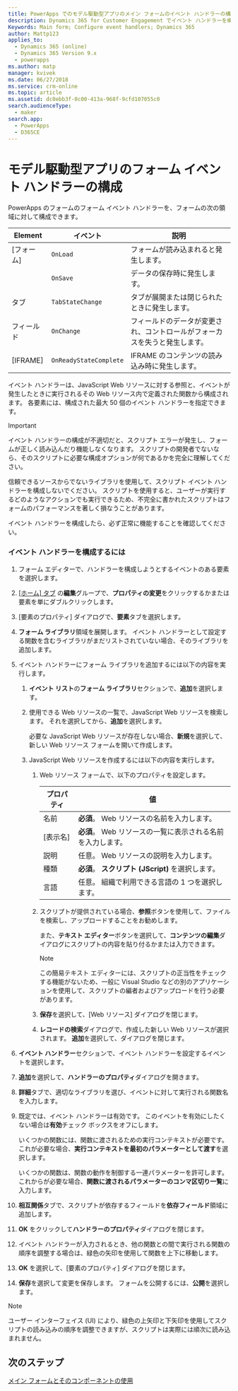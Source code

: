 ```yaml
---
title: PowerApps でのモデル駆動型アプリのメイン フォームのイベント ハンドラーの構成 | MicrosoftDocs
description: Dynamics 365 for Customer Engagement でイベント ハンドラーを構成する方法について
Keywords: Main form; Configure event handlers; Dynamics 365
author: Mattp123
applies_to:
  - Dynamics 365 (online)
  - Dynamics 365 Version 9.x
  - powerapps
ms.author: matp
manager: kvivek
ms.date: 06/27/2018
ms.service: crm-online
ms.topic: article
ms.assetid: dc0ebb3f-0c00-413a-968f-9cfd107055c0
search.audienceType:
  - maker
search.app:
  - PowerApps
  - D365CE
---
```

# <a name="configure-model-driven-app-form-event-handlers"></a>モデル駆動型アプリのフォーム イベント ハンドラーの構成

 PowerApps のフォームのフォーム イベント ハンドラーを、フォームの次の領域に対して構成できます。  
  
|Element|イベント|説明|  
|-------------|-----------|-----------------|  
|[フォーム]|`OnLoad`|フォームが読み込まれると発生します。|  
||`OnSave`|データの保存時に発生します。|  
|タブ|`TabStateChange`|タブが展開または閉じられたときに発生します。|  
|フィールド|`OnChange`|フィールドのデータが変更され、コントロールがフォーカスを失うと発生します。|  
|[IFRAME]|`OnReadyStateComplete`|IFRAME のコンテンツの読み込み時に発生します。|  
  
 イベント ハンドラーは、JavaScript Web リソースに対する参照と、イベントが発生したときに実行されるその Web リソース内で定義された関数から構成されます。 各要素には、構成された最大 50 個のイベント ハンドラーを指定できます。  
  
> [!IMPORTANT]
>  イベント ハンドラーの構成が不適切だと、スクリプト エラーが発生し、フォームが正しく読み込んだり機能しなくなります。 スクリプトの開発者でないなら、そのスクリプトに必要な構成オプションが何であるかを完全に理解してください。  
>   
>  信頼できるソースからでないライブラリを使用して、スクリプト イベント ハンドラーを構成しないでください。 スクリプトを使用すると、ユーザーが実行するどのようなアクションでも実行できるため、不完全に書かれたスクリプトはフォームのパフォーマンスを著しく損なうことがあります。  
>   
>  イベント ハンドラーを構成したら、必ず正常に機能することを確認してください。  
  
### <a name="to-configure-an-event-handler"></a>イベント ハンドラーを構成するには 
  
1.  フォーム エディターで、ハンドラーを構成しようとするイベントのある要素を選択します。  
  
2.  [[ホーム] タブ](form-editor-user-interface-legacy.md#home-tab) の**編集**グループで、**プロパティの変更**をクリックするかまたは要素を単にダブルクリックします。  
  
3.  [要素のプロパティ] ダイアログで、**要素**タブを選択します。  
  
4.  **フォーム ライブラリ**領域を展開します。 イベント ハンドラーとして設定する関数を含むライブラリがまだリストされていない場合、そのライブラリを追加します。  
  
5.  イベント ハンドラーにフォーム ライブラリを追加するには以下の内容を実行します。  
    1.  **イベント リスト**の**フォーム ライブラリ**セクションで、**追加**を選択します。  
  
    2.  使用できる Web リソースの一覧で、JavaScript Web リソースを検索します。 それを選択してから、**追加**​​ を選択します。  
  
         必要な JavaScript Web リソースが存在しない場合、**新規**を選択して、新しい Web リソース フォームを開いて作成します。  
  
    3.  JavaScript Web リソースを作成するには以下の内容を実行します。  
        1.  Web リソース フォームで、以下のプロパティを設定します。  
  
            |プロパティ|値|  
            |--------------|-----------|  
            |名前|**必須**。 Web リソースの名前を入力します。|  
            |[表示名]|**必須**。 Web リソースの一覧に表示される名前を入力します。|  
            |説明|任意。 Web リソースの説明を入力します。|  
            |種類|**必須**。 **スクリプト (JScript)** を選択します。|  
            |言語|任意。 組織で利用できる言語の 1 つを選択します。|  
  
        2.  スクリプトが提供されている場合、**参照**ボタンを使用して、ファイルを検索し、アップロードすることをお勧めします。  
  
             また、**テキスト エディター**ボタンを選択して、**コンテンツの編集**ダイアログにスクリプトの内容を貼り付るかまたは入力できます。  
  
            > [!NOTE]
            >  この簡易テキスト エディターには、スクリプトの正当性をチェックする機能がないため、一般に Visual Studio などの別のアプリケーションを使用して、スクリプトの編者およびアップロードを行う必要があります。  
  
        3.  **保存**を選択して、[Web リソース] ダイアログを閉じます。  
  
        4.  **レコードの検索**ダイアログで、作成した新しい Web リソースが選択されます。 **追加**を選択して、ダイアログを閉じます。  
6.  **イベント ハンドラー**セクションで、イベント ハンドラーを設定するイベントを選択します。  
  
7.  **追加**を選択して、**ハンドラーのプロパティ**ダイアログを開きます。  
  
8. **詳細**タブで、適切なライブラリを選び、イベントに対して実行される関数名を入力します。  
  
9. 既定では、イベント ハンドラーは有効です。 このイベントを有効にしたくない場合は**有効**チェック ボックスをオフにします。  
  
     いくつかの関数には、関数に渡されるための実行コンテキストが必要です。 これが必要な場合、**実行コンテキストを最初のパラメーターとして渡す**を選択します。  
  
     いくつかの関数は、関数の動作を制御する一連パラメーターを許可します。 これからが必要な場合、**関数に渡されるパラメーターのコンマ区切り一覧**に入力します。  
  
10. **相互関係**タブで、スクリプトが依存するフィールドを**依存フィールド**領域に追加します。  
  
11. **OK** をクリックして**ハンドラーのプロパティ**ダイアログを閉じます。  
  
12. イベント ハンドラーが入力されるとき、他の関数との間で実行される関数の順序を調整する場合は、緑色の矢印を使用して関数を上下に移動します。  
  
13. **OK** を選択して、[要素のプロパティ] ダイアログを閉じます。  
  
14. **保存**を選択して変更を保存します。 フォームを公開するには、**公開**を選択します。  
  
> [!NOTE]
>  ユーザー インターフェイス (UI) により、緑色の上矢印と下矢印を使用してスクリプトの読み込みの順序を調整できますが、スクリプトは実際には順次に読み込まれません。   

## <a name="next-steps"></a>次のステップ

[メイン フォームとそのコンポーネントの使用](use-main-form-and-components.md)

